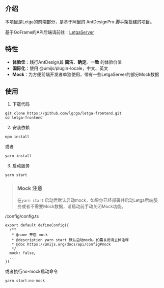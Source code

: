 ## 介绍
本项目是Letga的前端部分，是基于阿里的 AntDesignPro 脚手架搭建的项目。

基于GoFrame的API后端请前往：[LetgaServer](https://github.com/lgcgo/letga-server)

## 特性
- **体验佳**：践行AntDesign其 **简洁**、**确定**、**一致** 的体验价值
- **国际化**：使用 @umijs/plugin-locale，中文、英文
- **Mock**：为方便前端开发者单独使用，带有一些LetgaServer的部分Mock数据

## 使用
1. 下载代码
```Shell
git clone https://github.com/lgcgo/letga-frontend.git
cd letga-frontend
```

2. 安装依赖
```Shell
npm install
```
或者

```Shell
yarn install
```

3. 启动服务
```Shell
yarn start
```

> ### Mock 注意
> 在`yarn start` 启动后默认启动mock，如果你已经部署并启动Letga后端服务或者不需要Mock数据，请启动前手动关闭Mock功能。

/config/config.ts
```
export default defineConfig({
  /**
   * @name 开启 mock
   * @description yarn start 默认启动mock。如需关闭请去掉注释
   * @doc https://umijs.org/docs/api/config#mock
   */
  mock: false,
  ...
})
```
或者执行no-mock启动命令
```Shell
yarn start:no-mock
```

